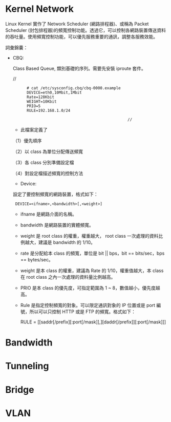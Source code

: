 # Kernel Network

Linux Kernel 實作了 Network Scheduler (網路排程器)、或稱為 Packet Scheduler (封包排程器)的頻寬控制功能。透過它，可以控制各網路裝置傳送資料的吞吐量。使用頻寬控制功能，可以優先服務重要的通訊，調整各服務效能。

詞彙錦囊：

* CBQ:

  Class Based Queue, 類別基礎的序列。需要先安裝 iproute 套件。 
  
     //
     
     
            # cat /etc/sysconfig.cbq/cbq-0000.example
            DEVICE=eth0,10Mbit,1Mbit
            Rate=128Kbit
            WEIGHT=10Kbit
            PRIO=5
            RULE=192.168.1.0/24
            
                                                        //
                                                        
  * 此檔案定義了
  
  （1）優先順序
  
  （2）以 class 為單位分配傳送頻寬
  
  （3）各 class 分別準備設定檔
  
  （4）對設定檔描述頻寬的控制方法
  
     * Device:
  
    設定了要控制頻寬的網路裝置，格式如下：
    
       DEVICE=<ifname>,<bandwidth>[,<weight>]
  
    * ifname 是網路介面的名稱。
    
    * bandwidth 是網路裝置的實體頻寬。
    
    * weight 是 root class 的權重，權重越大， root class 一次處理的資料比例越大，建議是 bandwidth 的 1/10。
    
    * rate 是分配給本 class 的頻寬，單位是 bit || bps，bit == bits/sec，bps == bytes/sec。
    
    * weight 是本 class 的權重，建議為 Rate 的 1/10，權重值越大，本 class 在 root class 之內一次處理的資料量比例越高。
    
    * PRIO 是本 class 的優先度，可指定範圍為 1 ~ 8，數值越小，優先度越高。
    
    * Rule 是指定控制頻寬的對象。可以限定通訊對象的 IP 位置或是 port 編號，所以可以只控制 HTTP 或是 FTP 的頻寬。格式如下：
    
      RULE = [[saddr[/prefix][:port[/mask]],][daddr[/prefix]][:port[/mask]]]

# Bandwidth
   
# Tunneling
   
# Bridge
   
 # VLAN
